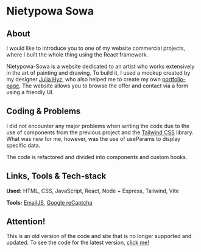 # Nietypowa Sowa

## About

I would like to introduce you to one of my website commercial projects, where I built the whole thing using the React framework.

Nietypowa-Sowa is a website dedicated to an artist who works extensively in the art of painting and drawing. To build it, I used a mockup created by my designer [Julia Hyz](https://pl.linkedin.com/in/julia-hyz-098288274), who also helped me to create my own [portfolio-page](https://konrad-wojtylo.com/). The website allows you to browse the offer and contact via a form using a friendly UI.

## Coding & Problems

I did not encounter any major problems when writing the code due to the use of components from the previous project and the [Tailwind CSS](https://tailwindcss.com/) library. What was new for me, however, was the use of useParams to display specific data.

The code is refactored and divided into components and custom hooks.

## Links, Tools & Tech-stack

**Used:** HTML, CSS, JavaScript, React, Node + Express, Tailwind, Vite

**Tools:** [EmailJS](https://www.emailjs.com/), [Google reCaptcha](https://www.google.com/recaptcha/about/)

## Attention!

This is an old version of the code and site that is no longer supported and updated. To see the code for the latest version, [click me!](https://github.com/Anathretic/nietypowa-sowa-aerograf)
